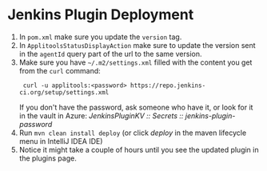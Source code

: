 # Jenkins Plugin Deployment

1. In `pom.xml` make sure you update the `version` tag.
2. In `ApplitoolsStatusDisplayAction` make sure to update the 
   version sent in the `agentId` query part of the url to the same version.
3. Make sure you have `~/.m2/settings.xml` filled with the content you get from
   the `curl` command:
   ```
    curl -u applitools:<password> https://repo.jenkins-ci.org/setup/settings.xml
   ```
   If you don't have the password, ask someone who have it, or look for it in the
   vault in Azure: *JenkinsPluginKV :: Secrets :: jenkins-plugin-password*
4. Run `mvn clean install deploy` (or click *deploy* in the maven lifecycle menu in IntelliJ IDEA IDE)
5. Notice it might take a couple of hours until you see the updated plugin in the plugins page.